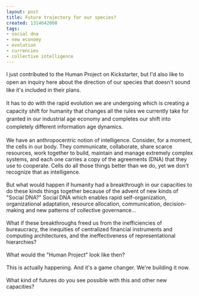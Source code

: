 ```yaml
---
layout: post
title: Future trajectory for our species?
created: 1314642008
tags:
- social dna
- new economy
- evolution
- currencies
- collective intelligence
---
```

<p><span style="line-height: 1.5;">I just contributed to the Human Project on Kickstarter, but I'd also like to open an inquiry here about the direction of our species that doesn't sound like it's included in their plans.</span></p><div><span style="line-height: 1.5;">It has to do with the rapid evolution we are undergoing which is creating a capacity shift for humanity that changes all the rules we currently take for granted in our industrial age economy and completes our shift into completely different information age dynamics.</span></div><div>&nbsp;</div><div>We have an anthropocentric notion of intelligence. Consider, for a moment, the cells in our body. They communicate, collaborate, share scarce resources, work together to build, maintain and manage extremely complex systems, and each one carries a copy of the agreements (DNA) that they use to cooperate. Cells do all those things better than we do, yet we don't recognize that as intelligence.&nbsp;</div><div>&nbsp;</div><div>But what would happen if humanity had a breakthrough in our capacities to do these kinds things together because of the advent of new kinds of "Social DNA?" Social DNA which enables rapid self-organization, organizational adaptation, resource allocation, communication, decision-making and new patterns of collective governance...</div><div>&nbsp;</div><div>What if these breakthroughs freed us from the inefficiencies of bureaucracy, the inequities of centralized financial instruments and computing architectures, and the ineffectiveness of representational hierarchies?</div><div>&nbsp;</div><div>What would the "Human Project" look like then?&nbsp;</div><div>&nbsp;</div><div>This is actually happening. And it's a game changer. We're building it now.</div><div>&nbsp;</div><div>What kind of futures do you see possible with this and other new capacities?</div>
